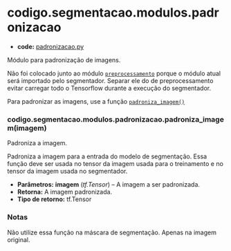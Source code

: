 <a id="codigo-segmentacao-modulos-padronizacao"></a>

# codigo.segmentacao.modulos.padronizacao

* **code:**
  [padronizacao.py](../../../../codigo/segmentacao/modulos/padronizacao.py)

<a id="module-codigo.segmentacao.modulos.padronizacao"></a>

Módulo para padronização de imagens.

Não foi colocado junto ao módulo [`preprocessamento`](codigo.segmentacao.modulos.preprocessamento.md#module-codigo.segmentacao.modulos.preprocessamento) porque o módulo atual será
importado pelo segmentador. Separar ele do de preprocessamento evitar carregar todo o Tensorflow durante a
execução do segmentador.

Para padronizar as imagens, use a função [`padroniza_imagem()`](#codigo.segmentacao.modulos.padronizacao.padroniza_imagem)

<a id="codigo.segmentacao.modulos.padronizacao.padroniza_imagem"></a>

### codigo.segmentacao.modulos.padronizacao.padroniza_imagem(imagem)

Padroniza a imagem.

Padroniza a imagem para a entrada do modelo de segmentação. Essa função deve ser usada no tensor da imagem
usada para o treinamento e no tensor da imagem usada no segmentador.

* **Parâmetros:**
  **imagem** (*tf.Tensor*) – A imagem a ser padronizada.
* **Retorna:**
  A imagem padronizada.
* **Tipo de retorno:**
  tf.Tensor

### Notas

Não utilize essa função na máscara de segmentação. Apenas na imagem original.
